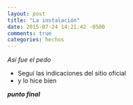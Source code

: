 ```yaml
---
layout: post
title: "La instalación"
date: 2015-07-24 14:21:42 -0500
comments: true
categories: hechos
---
```


*Así fue el pedo*

- Seguí las indicaciones del sitio oficial
- y lo hice bien

***punto final***
